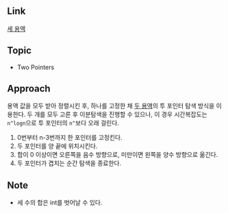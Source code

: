 ## Link
[세 용액](https://www.acmicpc.net/problem/2473)

## Topic
- Two Pointers

## Approach

용액 값을 모두 받아 정렬시킨 후, 하나를 고정한 채 [두 용액](../2467/README.md)의 투 포인터 탐색 방식을 이용한다. 두 개를 모두 고른 후 이분탐색을 진행할 수 있으나, 이 경우 시간복잡도는 `n^logn`으로 투 포인터의 `n^`보다 오래 걸린다.

1. 0번부터 n-3번까지 한 포인터를 고정킨다. 
2. 두 포인터를 양 끝에 위치시킨다.
3. 합이 0 이상이면 오른쪽을 음수 방향으로, 미만이면 왼쪽을 양수 방향으로 옮긴다.
4. 두 포인터가 겹치는 순간 탐색을 종료한다.

## Note
- 세 수의 합은 int를 벗어날 수 있다.